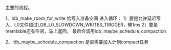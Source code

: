 主要的流程。

1、ldb_make_room_for_write 
   给写入准备空间
   进入循环：
   1）要是允许延迟写入，L0文件超过LDB_L0_SLOWDOWN_WRITES_TRIGGER，睡1ms
   2）要是memtable还有空间，马上返回。
   最后会调用ldb_maybe_schedule_compaction

2、ldb_maybe_schedule_compaction
   是否需要加入计划compact任务
   
